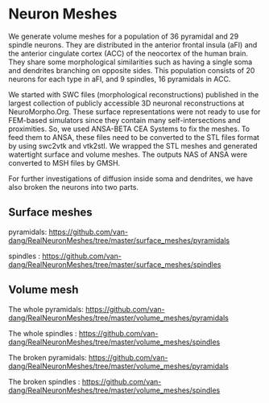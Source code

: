 # Neuron Meshes

We generate volume meshes for a population of 36 pyramidal and 29 spindle neurons. They are distributed in the anterior frontal insula (aFI) and the anterior cingulate cortex (ACC) of the neocortex of the human brain. They share some morphological similarities such as having a single soma and dendrites branching on opposite sides. This population consists of 20 neurons for each type in aFI, and 9 spindles, 16 pyramidals in ACC.

We started with SWC files (morphological reconstructions) published in the largest collection of publicly accessible 3D neuronal reconstructions at NeuroMorpho.Org. These surface representations were not ready to use for FEM-based simulators since they contain many self-intersections and proximities. So, we used ANSA-BETA CEA Systems to fix the meshes. To feed them to ANSA, these files need to be converted to the STL files format by using swc2vtk and vtk2stl. We wrapped the STL meshes and generated watertight surface and volume meshes. The outputs NAS of ANSA were converted to MSH files by GMSH.

For further investigations of diffusion inside soma and dendrites, we have also broken the neurons into two parts.


## Surface meshes

pyramidals: https://github.com/van-dang/RealNeuronMeshes/tree/master/surface_meshes/pyramidals

spindles  : https://github.com/van-dang/RealNeuronMeshes/tree/master/surface_meshes/spindles

## Volume mesh

The whole pyramidals: https://github.com/van-dang/RealNeuronMeshes/tree/master/volume_meshes/pyramidals

The whole spindles   : https://github.com/van-dang/RealNeuronMeshes/tree/master/volume_meshes/spindles

The broken pyramidals: https://github.com/van-dang/RealNeuronMeshes/tree/master/volume_meshes/pyramidals

The broken spindles   : https://github.com/van-dang/RealNeuronMeshes/tree/master/volume_meshes/spindles
